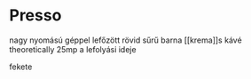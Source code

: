 # Presso

nagy nyomású géppel lefőzött rövid sűrű barna \[[krema]\]s kávé
theoretically 25mp a lefolyási ideje

fekete
